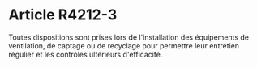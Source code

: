 # Article R4212-3

  
Toutes dispositions sont prises lors de l'installation des équipements de ventilation, de captage ou de recyclage pour permettre leur entretien régulier et les contrôles ultérieurs d'efficacité.